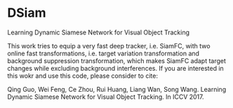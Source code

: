 # DSiam
Learning Dynamic Siamese Network for Visual Object Tracking

This work tries to equip a very fast deep tracker, i.e. SiamFC, with two online fast transformations, i.e. target variation transformation and background suppression transformation, which makes SiamFC adapt target changes while excluding background interferences. If you are interested in this wokr and use this code, please consider to cite:

Qing Guo, Wei Feng, Ce Zhou, Rui Huang, Liang Wan, Song Wang. Learning Dynamic Siamese Network for Visual Object Tracking.
In ICCV 2017.
